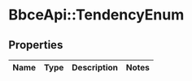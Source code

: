 # BbceApi::TendencyEnum

## Properties
Name | Type | Description | Notes
------------ | ------------- | ------------- | -------------

